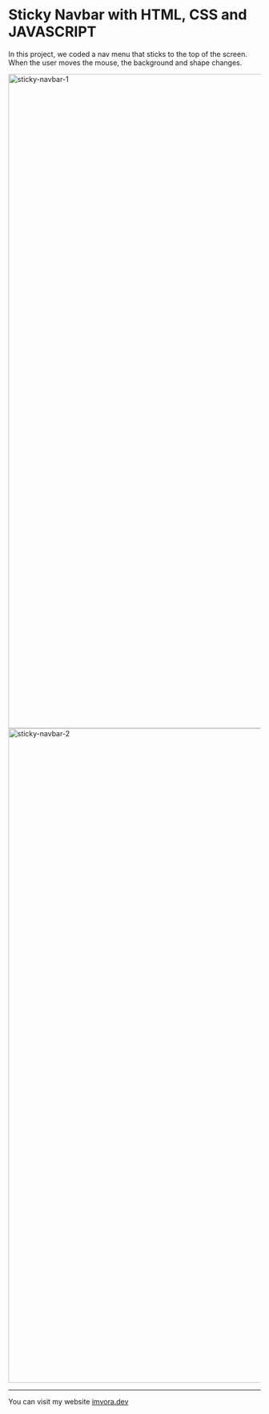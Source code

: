 # Sticky Navbar with HTML, CSS and JAVASCRIPT

In this project, we coded a nav menu that sticks to the top of the screen. When the user moves the mouse, the background and shape changes.

<img width="1304" alt="sticky-navbar-1" src="https://github.com/aligunesv/100projects100day/assets/82121296/8bf65f7d-eb7a-4c84-b66e-fd7d3a53527c">

<img width="1304" alt="sticky-navbar-2" src="https://github.com/aligunesv/100projects100day/assets/82121296/87aacd23-f609-4c8a-9f2d-8dffeb02b6ad">

----

You can visit my website [imvora.dev](https://www.imvora.dev)
